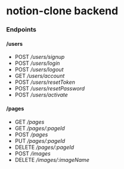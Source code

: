 # notion-clone backend

### Endpoints

#### /users

- POST */users/signup* 
- POST */users/login* 
- POST */users/logout* 
- GET */users/account* 
- POST */users/resetToken* 
- POST */users/resetPassword* 
- POST */users/activate* 

#### /pages

- GET */pages*
- GET */pages/:pageId*
- POST */pages*
- PUT */pages/:pageId*
- DELETE */pages/:pageId*
- POST */images*
- DELETE */images/:imageName*